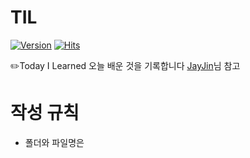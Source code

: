 # TIL
[![Version](https://img.shields.io/badge/version-2020.01.03-orange.svg)](./VERSION)
[![Hits](https://hits.seeyoufarm.com/api/count/incr/badge.svg?url=https://github.com/jdaun/TIL)](https://hits.seeyoufarm.com/)

:pencil2:Today I Learned 오늘 배운 것을 기록합니다
[JayJin](https://github.com/milooy/TIL)님 참고  




# 작성 규칙

* 폴더와 파일명은 
